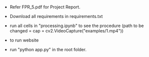- Refer FPR_5.pdf for Project Report.
- Download all requirements in requirements.txt
- run all cells in "processing.ipynb" to see the procedure (path to be changed = cap = cv2.VideoCapture("examples/1.mp4"))

- to run website
- run "python app.py" in the root folder.
